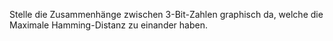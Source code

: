 Stelle die Zusammenhänge zwischen 3-Bit-Zahlen graphisch da, welche die Maximale Hamming-Distanz zu einander haben.